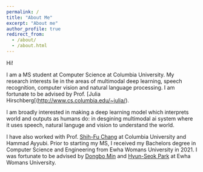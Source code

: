 ```yaml
---
permalink: /
title: "About Me"
excerpt: "About me"
author_profile: true
redirect_from: 
  - /about/
  - /about.html
---
```


Hi!

I am a MS student at Computer Science at Columbia University. My research interests lie in the areas of multimodal deep learning, speech recognition, computer vision and natural language processing. I am fortunate to be advised by Prof. [Julia Hirschberg[(http://www.cs.columbia.edu/~julia/).

I am broadly interested in making a deep learning model which interprets world and outputs as humans do: in desgining multimodal ai system where it uses speech, natural languge and vision to understand the world.  

I have also worked with Prof. [Shih-Fu Chang](https://www.ee.columbia.edu/~sfchang/) at Columbia University and Hammad Ayyubi. Prior to starting my MS, I received my Bachelors degree in Computer Science and Engineering from Ewha Womans University in 2021. I was fortunate to be advised by [Dongbo Min](http://cvl.ewha.ac.kr/) and [Hyun-Seok Park](http://www.ewha.ac.kr/ewha/professor/info.do?mode=view&pId=xPCsLydiqzj%2FKdbYExXJKg%3D%3D) at Ewha Womans University. 
